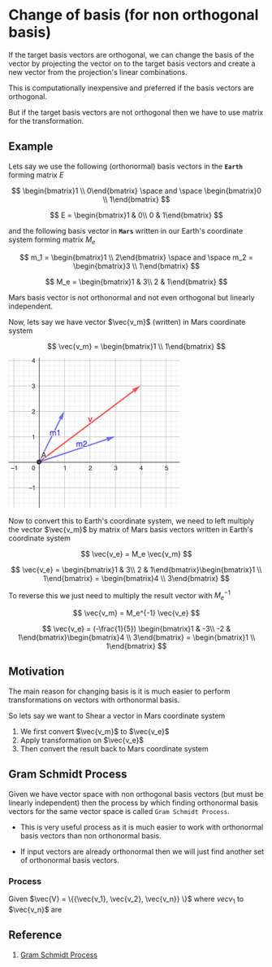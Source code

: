 # Change of basis (for non orthogonal basis)

If the target basis vectors are orthogonal, we can change the basis of the vector by projecting the vector on to the target basis vectors and  create a new vector from the projection's linear combinations.

This is computationally inexpensive and preferred if the basis vectors are orthogonal.

But if the target basis vectors are not orthogonal then we have to use matrix for the transformation.

## Example

Lets say we use the following (orthonormal) basis vectors in the **`Earth`** forming matrix $E$

$$
\begin{bmatrix}1 \\
0\end{bmatrix} \space and \space \begin{bmatrix}0 \\ 
1\end{bmatrix}
$$

$$
E = \begin{bmatrix}1 & 0\\
0 & 1\end{bmatrix}
$$

and the following basis vector in **`Mars`** written in our Earth's coordinate system forming matrix $M_e$

$$
m_1 = \begin{bmatrix}1 \\ 
2\end{bmatrix} \space and \space m_2 = \begin{bmatrix}3 \\
1\end{bmatrix}
$$

$$
M_e = \begin{bmatrix}1 & 3\\
2 & 1\end{bmatrix}
$$

Mars basis vector is not orthonormal and not even orthogonal but linearly independent.

Now, lets say we have vector $\vec{v_m}$ (written) in Mars coordinate system

$$
\vec{v_m} = \begin{bmatrix}1 \\
1\end{bmatrix}
$$

![geogebra vector](img/010.change_of_basis_for_non_orthogonal_basis-0303102648.png)

Now to convert this to Earth's coordinate system, we need to left multiply the vector $\vec{v_m}$ by matrix of Mars basis vectors written in Earth's coordinate system

$$
\vec{v_e} = M_e \vec{v_m} 
$$


$$
\vec{v_e} = \begin{bmatrix}1 & 3\\
2 & 1\end{bmatrix}\begin{bmatrix}1 \\
1\end{bmatrix} = \begin{bmatrix}4 \\
3\end{bmatrix}
$$

To reverse this we just need to multiply the result vector with $M_e^{-1}$

$$
\vec{v_m} = M_e^{-1} \vec{v_e} 
$$

$$
\vec{v_e} = (-\frac{1}{5}) \begin{bmatrix}1 & -3\\
-2 & 1\end{bmatrix}\begin{bmatrix}4 \\
3\end{bmatrix} = \begin{bmatrix}1 \\
1\end{bmatrix}
$$

## Motivation

The main reason for changing basis is it is much easier to perform transformations on vectors with orthonormal basis.

So lets say we want to Shear a vector in Mars coordinate system

1. We first convert $\vec{v_m}$ to $\vec{v_e}$
2. Apply transformation on $\vec{v_e}$
3. Then convert the result back to Mars coordinate system

## Gram Schmidt Process

Given we have vector space with non orthogonal basis vectors (but must be linearly independent) then the process by which finding orthonormal basis vectors for the same vector space is called `Gram Schmidt Process`.

* This is very useful process as it is much easier to work with orthonormal basis vectors than non orthonormal basis.

* If input vectors are already orthonormal then we will just find another set of orthonormal basis vectors.

### Process


Given $\vec{V} = \{{\vec{v_1}, \vec{v_2}, \vec{v_n}} \}$ where $vec{v_1}$ to $\vec{v_n}$ are 



## Reference

1. [Gram Schmidt Process](https://www.youtube.com/watch?v=rHonltF77zI)